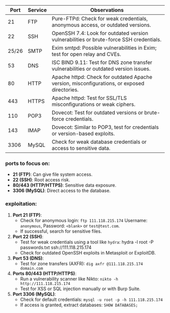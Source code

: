 
| Port  | Service | Observations                                                                                |
| ----- | ------- | ------------------------------------------------------------------------------------------- |
| 21    | FTP     | Pure-FTPd: Check for weak credentials, anonymous access, or outdated versions.              |
| 22    | SSH     | OpenSSH 7.4: Look for outdated version vulnerabilities or brute-force SSH credentials.      |
| 25/26 | SMTP    | Exim smtpd: Possible vulnerabilities in Exim; test for open relay and CVEs.                 |
| 53    | DNS     | ISC BIND 9.11: Test for DNS zone transfer vulnerabilities or outdated version issues.       |
| 80    | HTTP    | Apache httpd: Check for outdated Apache version, misconfigurations, or exposed directories. |
| 443   | HTTPS   | Apache httpd: Test for SSL/TLS misconfigurations or weak ciphers.                           |
| 110   | POP3    | Dovecot: Test for outdated versions or brute-force credentials.                             |
| 143   | IMAP    | Dovecot: Similar to POP3, test for credentials or version-based exploits.                   |
| 3306  | MySQL   | Check for weak database credentials or access to sensitive data.                            |
### ports to focus on:
- **21 (FTP)**: Can give file system access.
- **22 (SSH)**: Root access risk.
- **80/443 (HTTP/HTTPS)**: Sensitive data exposure.
- **3306 (MySQL)**: Direct access to the database.
### exploitation:
1. **Port 21 (FTP)**:    
    - Check for anonymous login:
        `ftp 111.118.215.174`
        Username: `anonymous`, Password: `<blank>` or `test@test.com`.
    - If successful, search for sensitive files.
2. **Port 22 (SSH)**:
    - Test for weak credentials using a tool like `hydra`:
        hydra -l root -P passwords.txt ssh://111.118.215.174
    - Check for outdated OpenSSH exploits in Metasploit or ExploitDB.
3. **Port 53 (DNS)**:
    - Test for zone transfers (AXFR):
        `dig axfr @111.118.215.174 domain.com`
4. **Ports 80/443 (HTTP/HTTPS)**:
    - Run a vulnerability scanner like Nikto:
        `nikto -h http://111.118.215.174`
    - Test for XSS or SQL injection manually or with Burp Suite.
5. **Port 3306 (MySQL)**:
    - Check for default credentials:
        `mysql -u root -p -h 111.118.215.174`
    - If access is granted, extract databases:
        `SHOW DATABASES;`